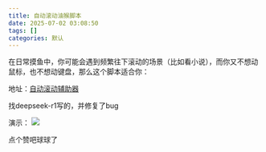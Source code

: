 ```yaml
---
title: 自动滚动油猴脚本
date: 2025-07-02 03:08:50
tags: []
categories: 默认
---
```


在日常摸鱼中，你可能会遇到频繁往下滚动的场景（比如看小说），而你又不想动鼠标，也不想动键盘，那么这个脚本适合你：

地址：[自动滚动辅助器](https://runoneall.serv00.net/Files/%e8%87%aa%e5%8a%a8%e6%bb%9a%e5%8a%a8%e8%be%85%e5%8a%a9%e5%99%a8.js)

找deepseek-r1写的，并修复了bug

演示：
![](https://s.rmimg.com/optimized/2X/9/9189d7301a1c011fa4a7a977e09d748546b6e9bd_2_1380x988.jpeg)

点个赞吧球球了
